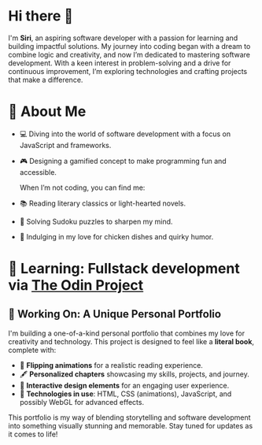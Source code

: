 
# Hi there 👋

I'm **Siri**, an aspiring software developer with a passion for learning and building impactful solutions. My journey into coding began with a dream to combine logic and creativity, and now I’m dedicated to mastering software development. With a keen interest in problem-solving and a drive for continuous improvement, I’m exploring technologies and crafting projects that make a difference.

# 🌟 About Me

- 💻 Diving into the world of software development with a focus on JavaScript and frameworks.  
- 🎮 Designing a gamified concept to make programming fun and accessible.

  When I’m not coding, you can find me:  
- 📚 Reading literary classics or light-hearted novels.  
- 🧩 Solving Sudoku puzzles to sharpen my mind.  
- 🍗 Indulging in my love for chicken dishes and quirky humor.

# 🌟 Learning: Fullstack development via [The Odin Project](https://www.theodinproject.com/)  

## 📖 Working On: A Unique Personal Portfolio

I'm building a one-of-a-kind personal portfolio that combines my love for creativity and technology. This project is designed to feel like a **literal book**, complete with:  
- 📜 **Flipping animations** for a realistic reading experience.  
- 🖋️ **Personalized chapters** showcasing my skills, projects, and journey.  
- 🎨 **Interactive design elements** for an engaging user experience.  
- 💾 **Technologies in use**: HTML, CSS (animations), JavaScript, and possibly WebGL for advanced effects.  

This portfolio is my way of blending storytelling and software development into something visually stunning and memorable. Stay tuned for updates as it comes to life!
  
